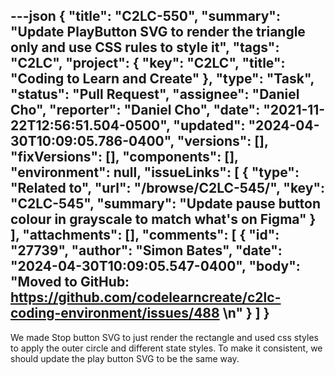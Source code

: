 ---json
{
  "title": "C2LC-550",
  "summary": "Update PlayButton SVG to render the triangle only and use CSS rules to style it",
  "tags": "C2LC",
  "project": {
    "key": "C2LC",
    "title": "Coding to Learn and Create"
  },
  "type": "Task",
  "status": "Pull Request",
  "assignee": "Daniel Cho",
  "reporter": "Daniel Cho",
  "date": "2021-11-22T12:56:51.504-0500",
  "updated": "2024-04-30T10:09:05.786-0400",
  "versions": [],
  "fixVersions": [],
  "components": [],
  "environment": null,
  "issueLinks": [
    {
      "type": "Related to",
      "url": "/browse/C2LC-545/",
      "key": "C2LC-545",
      "summary": "Update pause button colour in grayscale to match what's on Figma"
    }
  ],
  "attachments": [],
  "comments": [
    {
      "id": "27739",
      "author": "Simon Bates",
      "date": "2024-04-30T10:09:05.547-0400",
      "body": "Moved to GitHub: <https://github.com/codelearncreate/c2lc-coding-environment/issues/488>&#x20;\n"
    }
  ]
}
---
We made Stop button SVG to just render the rectangle and used css styles to apply the outer circle and different state styles. To make it consistent, we should update the play button SVG to be the same way.

        
